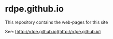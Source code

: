 # rdpe.github.io

This repository contains the web-pages for this site

See: [http://rdpe.github.io](http://rdpe.github.io)
